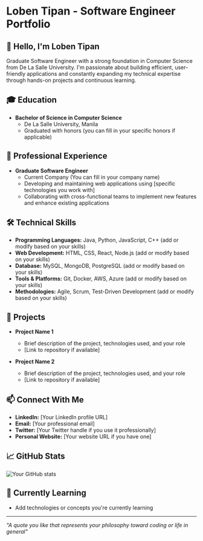 # Loben Tipan - Software Engineer Portfolio

## 👋 Hello, I'm Loben Tipan

Graduate Software Engineer with a strong foundation in Computer Science from De La Salle University. I'm passionate about building efficient, user-friendly applications and constantly expanding my technical expertise through hands-on projects and continuous learning.

## 🎓 Education

- **Bachelor of Science in Computer Science**
  - De La Salle University, Manila
  - Graduated with honors (you can fill in your specific honors if applicable)

## 💼 Professional Experience

- **Graduate Software Engineer**
  - Current Company (You can fill in your company name)
  - Developing and maintaining web applications using [specific technologies you work with]
  - Collaborating with cross-functional teams to implement new features and enhance existing applications

## 🛠️ Technical Skills

- **Programming Languages:** Java, Python, JavaScript, C++ (add or modify based on your skills)
- **Web Development:** HTML, CSS, React, Node.js (add or modify based on your skills)
- **Database:** MySQL, MongoDB, PostgreSQL (add or modify based on your skills)
- **Tools & Platforms:** Git, Docker, AWS, Azure (add or modify based on your skills)
- **Methodologies:** Agile, Scrum, Test-Driven Development (add or modify based on your skills)

## 🚀 Projects

- **Project Name 1**
  - Brief description of the project, technologies used, and your role
  - [Link to repository if available]

- **Project Name 2**
  - Brief description of the project, technologies used, and your role
  - [Link to repository if available]

## 📫 Connect With Me

- **LinkedIn:** [Your LinkedIn profile URL]
- **Email:** [Your professional email]
- **Twitter:** [Your Twitter handle if you use it professionally]
- **Personal Website:** [Your website URL if you have one]

## 📈 GitHub Stats

![Your GitHub stats](https://github-readme-stats.vercel.app/api?username=YOUR_GITHUB_USERNAME&show_icons=true&theme=radical)

## 🌱 Currently Learning

- Add technologies or concepts you're currently learning

---

*"A quote you like that represents your philosophy toward coding or life in general"*


